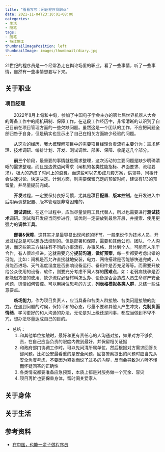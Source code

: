 ```yaml
---
title: "看看写写：闲话程序员职业"
date: 2021-11-04T23:10:01+08:00
categories:
- 生活
- 随笔
tags:
- 随笔
- 持续施工
thumbnailImagePosition: left
thumbnailImage: images/thumbnail/diary.jpg
---
```

21世纪的程序员是一个经常游走在舆论场里的职业。看了一些事情，听了一些事情，自然有一些事情想要写下来。
<!--more-->
## 关于职业
### 项目经理
&emsp;&emsp;2022年8月上旬和中旬，参加了中国电子学会主办的第七届世界机器人大会的筹备工作中的闸机研制、保障工作。在这段工作经历中，非常清晰的认识到了自己目前在项目管理方面的一些欠缺问题。虽然这是一个团队的工作，不应把问题全部归咎于自身，但是确实也显示出了自己在相关方面缺少经验的问题。

&emsp;&emsp;从这次的经历，我大概理解项目中的需要项目经理负责流程主要分为：需求整理、技术调研、编排计划、开发、测试调优、部署、保障、收尾这几个部分。

&emsp;&emsp;**前三个**阶段，最重要的事情就是需求整理，这次活动的主要问题是缺少明确清晰的需求整理，而且是边做边问需求（闸机的各类性能指标、界面要求、流程要求），极大的造成了时间上的浪费。而这些可以先形成几套方案，供领导、同事开会快速讨论，快速决定。计划方面，则需要保留充足的预留时间，建议有1/3的预留量，并尽量提前完成。

&emsp;&emsp;**开发**过程，一定要保持良好习惯，尤其是**项目配置**、**版本控制**。在开发进入中后期再调整配置、版本管理是非常困难的，

&emsp;&emsp;**测试调优**，在这个过程中，应当尽量使用工具代替人，所以也需要进行**测试技术**调研。测试和开发应当同步进行。调优则一定要放到最后开展，并搜索、使用更强力的**调优工具**。

&emsp;&emsp;**部署&保障**，这其实才是最容易出现问题的环节。一般来说作为技术人员，开发过程总是可以想办法控制的。但是部署和保障，需要和其他公司、团队、个人沟通，而这些第三方往往有不同的办事流程、办事风格，具体到个人，可能有人乐于合作，有人很难推进。这就需要充分**提前沟通**，**做好预案**，每一步都要考虑出错的可能，比如：闸机是否允许直接就地安装，电力、网络搭建是否能够快速完成，人员能否进场、天气温度湿度是否影响设备运行、备用件是否充足等等。而需要开放给公众使用的设备、软件，则要充分考虑不同人群的**困难点**，如：老弱病残孕是否都能很方便的使用、缺少流程必备材料怎么办、设备是否会造成人员生命财产安全问题、舆情如何管控。可以用换位思考的方式，**列表格模拟各类人群**，总结一些注意要点。

&emsp;&emsp;**临场能力**，作为项目负责人，应当具备和各类人群接触、各类问题接触的能力。在遇到问题的时候，保持平和的心态，尽量不要和其他人产生冲突，**克制负面情绪**，学习更好的和人沟通的办法，无论是对上级还是同事，都应当做到不卑不亢，想办法尽量达成自己的目的。

- 总结：
    1. 和其他单位接触时，最好和更有责任心的人沟通对接，如果对方不够负责，在自己应当负责的限度内做到最好，并保留相关证据
    1. 和政府部门协调工作时，可以先问清所属单位，然后根据对方需求回答关键问题。比如公安最看重的是安全问题，回答警察提出的问题时应当先从安全角度考虑，不要因为紧张而说了过多的内容，反而会导致对方听不懂而怀疑回答的正确性
    1. 各类情况都要准备应急预案，本质上都是对服务做一个冗余、容灾
    1. 项目再忙也要保重身体，留时间关爱家人
## 关于身体
## 关于生活
## 参考资料
- [在中国，也能一辈子做程序员](https://mp.weixin.qq.com/s/lb-c8vfbygUp28FcQA9FRg)